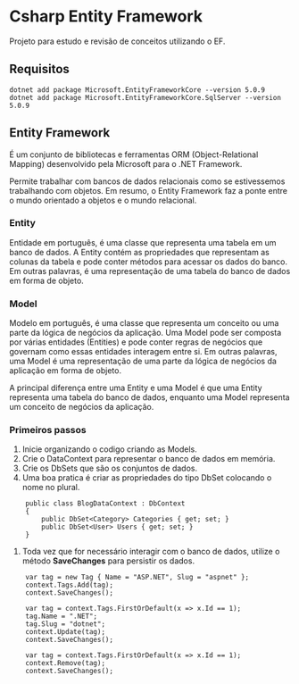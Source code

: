 # Csharp Entity Framework

Projeto para estudo e revisão de conceitos utilizando o EF.

## Requisitos

```Csharp
dotnet add package Microsoft.EntityFrameworkCore --version 5.0.9
dotnet add package Microsoft.EntityFrameworkCore.SqlServer --version 5.0.9
```

## Entity Framework

É um conjunto de bibliotecas e ferramentas ORM (Object-Relational Mapping) desenvolvido pela Microsoft para o .NET Framework.

Permite trabalhar com bancos de dados relacionais como se estivessemos trabalhando com objetos. Em resumo, o Entity Framework faz a ponte entre o mundo orientado a objetos e o mundo relacional.

### Entity

Entidade em português, é uma classe que representa uma tabela em um banco de dados. A Entity contém as propriedades que representam as colunas da tabela e pode conter métodos para acessar os dados do banco. Em outras palavras, é uma representação de uma tabela do banco de dados em forma de objeto.

### Model

Modelo em português, é uma classe que representa um conceito ou uma parte da lógica de negócios da aplicação. Uma Model pode ser composta por várias entidades (Entities) e pode conter regras de negócios que governam como essas entidades interagem entre si. Em outras palavras, uma Model é uma representação de uma parte da lógica de negócios da aplicação em forma de objeto.

A principal diferença entre uma Entity e uma Model é que uma Entity representa uma tabela do banco de dados, enquanto uma Model representa um conceito de negócios da aplicação.

### Primeiros passos

1. Inicie organizando o codigo criando as Models.
1. Crie o DataContext para representar o banco de dados em memória.
1. Crie os DbSets que são os conjuntos de dados.
1. Uma boa pratica é criar as propriedades do tipo DbSet colocando o nome no plural.

```Csharp
    public class BlogDataContext : DbContext
    {
        public DbSet<Category> Categories { get; set; }
        public DbSet<User> Users { get; set; }
    }
```

1. Toda vez que for necessário interagir com o banco de dados, utilize o método **SaveChanges** para persistir os dados.

```Csharp
    var tag = new Tag { Name = "ASP.NET", Slug = "aspnet" };
    context.Tags.Add(tag);
    context.SaveChanges();

    var tag = context.Tags.FirstOrDefault(x => x.Id == 1);
    tag.Name = ".NET";
    tag.Slug = "dotnet";
    context.Update(tag);
    context.SaveChanges();

    var tag = context.Tags.FirstOrDefault(x => x.Id == 1);
    context.Remove(tag);
    context.SaveChanges();
```
